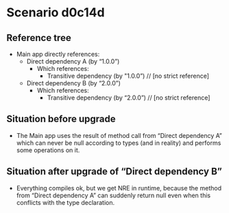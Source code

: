 # Scenario d0c14d

## Reference tree

- Main app directly references:
    - Direct dependency A (by “1.0.0”)
        - Which references:
            - Transitive dependency (by "1.0.0”) // [no strict reference]
    - Direct dependency B (by “2.0.0”)
        - Which references:
            - Transitive dependency (by “2.0.0”) // [no strict reference]

## Situation before upgrade 

- The Main app uses the result of method call from “Direct dependency A” which can never be null according to types (and in reality) and performs some operations on it. 

## Situation after upgrade of “Direct dependency B” 

- Everything compiles ok, but we get NRE in runtime, because the method from “Direct dependency A” can suddenly return null even when this conflicts with the type declaration. 